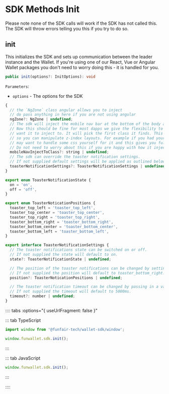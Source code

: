 # SDK Methods Init

Please note none of the SDK calls will work if the SDK has not called this. The SDK will throw errors telling you this if you try to do so.

## init

This initializes the SDK and sets up communication between the leader instance and the Wallet. If you're using one of our React, Vue or Angular Wallet packages you don't need to worry doing this - it is handled for you.

```ts
public init(options?: InitOptions): void
```

`Parameters`:

- `options` - The options for the SDK

```js
{
  // the `NgZone` class angular allows you to inject
  // do pass anything in here if you are not using angular
  ngZone?: NgZone | undefined;
  // The sdk will inject the mobile nav bar at the bottom of the body automatically for you.
  // Now this should be fine for most dapps we give the flexibility to specify which class you
  // want it to inject to. It will pick the first class it finds. This can be if you want it to inject in a different place in the DOM
  // so you can manipulate z-index layouts. For example if you had your own sticky bottom nav, you
  // may want to handle some css yourself for it and this gives you full flexibility.
  // Do not need to worry about this if you are happy with how it injects by default.
  mobileNavInjectToClass?: string | undefined;
  // The sdk can override the toaster notification settings. 
  // If not supplied default settings will be applied as outlined below.
  toasterNotificationSettings?: ToasterNotificationSettings | undefined;
}

export enum ToasterNotificationState {
  on = 'on',
  off = 'off',
}

export enum ToasterNoticationPositions {
  toaster_top_left = 'toaster_top_left',
  toaster_top_center = 'toaster_top_center',
  toaster_top_right = 'toaster_top_right',
  toaster_bottom_right = 'toaster_bottom_right',
  toaster_bottom_center = 'toaster_bottom_center',
  toaster_bottom_left = 'toaster_bottom_left',
}

export interface ToasterNotificationSettings {
  // The toaster notifications state can be switched on or off. 
  // If not supplied the state will default to on.
  state?: ToasterNotificationState | undefined;

  // The position of the toaster notifications can be changed by setting the position.
  // If not supplied the position will default to toaster_bottom_right.
  position?: ToasterNoticationPositions | undefined;

  // The toaster notification timeout can be changed by passing in a value in ms.
  // If not supplied the timeout will default to 5000ms.
  timeout?: number | undefined;
}
```

:::: tabs :options="{ useUrlFragment: false }"

::: tab TypeScript

```ts
import window from '@funfair-tech/wallet-sdk/window';

window.funwallet.sdk.init();
```

:::

::: tab JavaScript

```js
window.funwallet.sdk.init();
```

:::

::::
